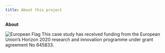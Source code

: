 ```yaml
---
title: About this project
---
```


**About**

![European Flag](assets/images/logo-eu-small.png) This case study has received funding from the European Union’s Horizon 2020 research and innovation programme under grant agreement No 645833.